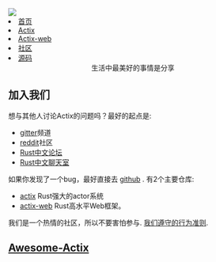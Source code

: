 <div id="actix">

<div id="actix-nav">
    <div class="logo">
        <a href="/crates/actix/"><img src="https://avatars2.githubusercontent.com/u/32776943?s=200&v=4"></a>
    </div>
    <div class="title">
        <li class="nav"><a href="/crates/actix/">首页</a></li>
        <li class="nav"><a href="/crates/actix/actix/">Actix</a></li>
        <li class="nav"><a href="/crates/actix/actix-web/">Actix-web</a></li>
        <li class="nav"><a href="/crates/actix/community.html">社区</a></li>
        <li class="nav"><a href="/crates/actix/code.html">源码</a></li>
    </div>
    
</div>
</div>

<div id="lanmu" style="text-align: center;">
    <div id="word">生活中最美好的事情是分享</div>
</div>

## 加入我们

想与其他人讨论Actix的问题吗？最好的起点是:

- [gitter](https://gitter.im/actix/actix)频道
- [reddit](https://www.reddit.com/r/actix/)社区
- [Rust中文论坛](http://47.104.146.58/)
- [Rust中文聊天室](https://riot.im/app/#/room/#rustlang-cn:matrix.org)

如果你发现了一个bug，最好直接去
[github](https://github.com/actix) . 有2个主要仓库:

- [actix](https://github.com/actix/actix) Rust强大的actor系统
- [actix-web](https://github.com/actix/actix-web) Rust高水平Web框架。

我们是一个热情的社区，所以不要害怕参与. [我们遵守的行为准则](https://actix.rs/community/coc/).

## [Awesome-Actix](https://rustlang-cn.org/www/actix.html)
